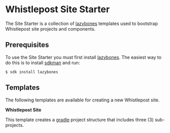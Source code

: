 # Whistlepost Site Starter

The Site Starter is a collection of [lazybones] templates used to bootstrap Whistlepost 
site projects and components.

## Prerequisites

To use the Site Starter you must first install [lazybones]. The easiest way to do this
is to install [sdkman] and run:

    $ sdk install lazybones

## Templates

The following templates are available for creating a new Whistlepost site.

**Whistlepost Site**
    
This template creates a [gradle] project structure that includes three (3) sub-projects.
    
    
[lazybones]: https://github.com/pledbrook/lazybones

[sdkman]: http://sdkman.io/

[gradle]: https://gradle.org/
